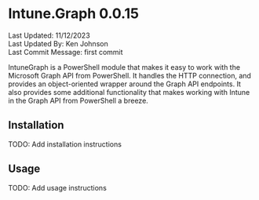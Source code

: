 # Intune.Graph 0.0.15
Last Updated: 11/12/2023 <br/>
Last Updated By: Ken Johnson <br/>
Last Commit Message: first commit  <br/>

IntuneGraph is a PowerShell module that makes it easy to work with the Microsoft Graph API from PowerShell. It handles the HTTP connection, and provides an object-oriented wrapper around the Graph API endpoints. It also provides some additional functionality that makes working with Intune in the Graph API from PowerShell a breeze.

## Installation
TODO: Add installation instructions

## Usage
TODO: Add usage instructions
